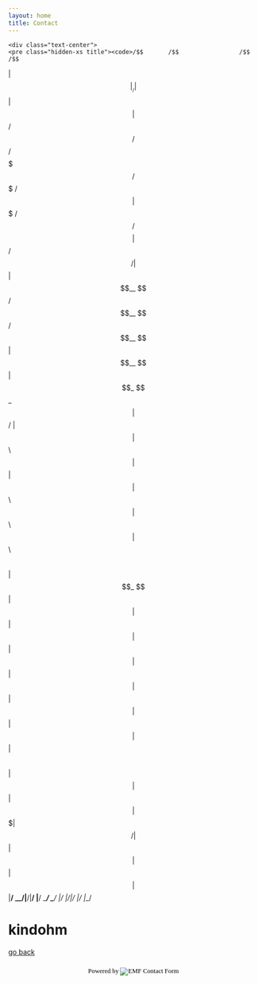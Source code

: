 ```yaml
---
layout: home
title: Contact
---
```


<div class="container small-container home-container">

	<div class="text-center">
	<pre class="hidden-xs title"><code>/$$       /$$                 /$$           /$$                    
| $$      |__/                | $$          | $$                    
| $$   /$$ /$$ /$$$$$$$   /$$$$$$$  /$$$$$$ | $$$$$$$  /$$$$$$/$$$$ 
| $$  /$$/| $$| $$__  $$ /$$__  $$ /$$__  $$| $$__  $$| $$_  $$_  $$
| $$$$$$/ | $$| $$  \ $$| $$  | $$| $$  \ $$| $$  \ $$| $$ \ $$ \ $$
| $$_  $$ | $$| $$  | $$| $$  | $$| $$  | $$| $$  | $$| $$ | $$ | $$
| $$ \  $$| $$| $$  | $$|  $$$$$$$|  $$$$$$/| $$  | $$| $$ | $$ | $$
|__/  \__/|__/|__/  |__/ \_______/ \______/ |__/  |__/|__/ |__/ |__/
</code></pre>

<h1 class="title visible-xs">kindohm</h1>
</div>

<p><a href="/">go back</a></p>

<script src="http://www.emailmeform.com/builder/forms/jsform/08dacv1jcTCI" type="text/javascript"></script>
<div style="margin-top:18px;text-align:center"><div id='emf_advertisement'><font face="Verdana" size="2" color="#000000">Powered by</font><span style="position: relative; padding-left: 3px; bottom: -5px;"><img src="//assets.emailmeform.com/images/footer-logo.png?RU1GLTAyLTE2LTk3NjI%3D" /></span><font face="Verdana" size="2" color="#000000">EMF </font><a style="text-decoration:none;" href="http://www.emailmeform.com/" target="_blank"><font face="Verdana" size="2" color="#000000">Contact Form</font></a></div></div>


</div>